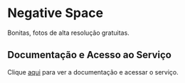 # Negative Space

Bonitas, fotos de alta resolução gratuitas.

## Documentação e Acesso ao Serviço

Clique [aqui](https://negativespace.co) para ver a documentação e acessar o serviço.